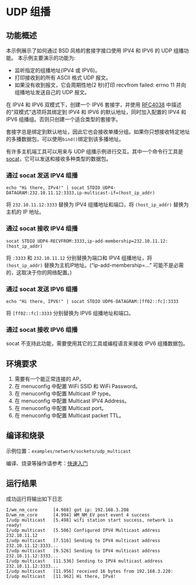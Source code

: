 # UDP 组播

## 功能概述
本示例展示了如何通过 BSD 风格的套接字接口使用 IPV4 和 IPV6 的 UDP 组播功能。
本示例主要演示的功能为:
- 监听指定的组播地址(IPV4 或 IPV6)。
- 打印接收到的所有 ASCII 格式 UDP 报文。
- 如果没有收到报文，它会周期性地(2 秒)打印 recvfrom failed: errno 11 并向组播地址发送自己的 UDP 报文。

在 IPV4 和 IPV6 双模式下，创建一个 IPV6 套接字，并使用 [RFC4038](https://tools.ietf.org/html/rfc4038) 中描述的"双模式"选项将其绑定到 IPV4 和 IPV6 的默认地址，同时加入配置的 IPV4 和 IPV6 组播组。否则只创建一个适合类型的套接字。

套接字总是绑定到默认地址，因此它也会接收单播分组。如果你只想接收特定地址的多播数据包，可以使用`bind()`绑定到该多播地址。

有许多主机端工具可以用来与 UDP 组播示例进行交互。其中一个命令行工具是 [socat](http://www.dest-unreach.org/socat/)，它可以发送和接收多种类型的数据包。

### 通过 socat 发送 IPV4 组播
```
echo "Hi there, IPv4!" | socat STDIO UDP4-DATAGRAM:232.10.11.12:3333,ip-multicast-if=(host_ip_addr)
```
将 `232.10.11.12:3333` 替换为 IPV4 组播地址和端口，将 `(host_ip_addr)` 替换为主机的 IP 地址。

### 通过 socat 接收 IPV4 组播
```
socat STDIO UDP4-RECVFROM:3333,ip-add-membership=232.10.11.12:(host_ip_addr)
```
将 `:3333` 和 `232.10.11.12` 分别替换为端口和 IPV4 组播地址，将 `(host_ip_addr)` 替换为主机IP地址。(“ip-add-membership=…” 可能不是必需的，这取决于你的网络配置。)

### 通过 socat 发送 IPV6 组播
```
echo "Hi there, IPV6!" | socat STDIO UDP6-DATAGRAM:[ff02::fc]:3333
```
将 `[ff02::fc]:3333` 分别替换为 IPV6 组播地址和端口。

### 通过 socat 接收 IPV6 组播
socat 不支持此功能，需要使用其它的工具或编程语言来接收 IPV6 组播数据包。

## 环境要求

1. 需要有一个能正常连接的 AP。
2. 在 menuconfig 中配置 WiFi SSID 和 WiFi Password。
3. 在 menuconfig 中配置 Multicast IP type。
4. 在 menuconfig 中配置 Multicast IPV4 Address。
5. 在 menuconfig 中配置 Multicast port。
6. 在 menuconfig 中配置 Multicast packet TTL。

## 编译和烧录

示例位置：`examples/network/sockets/udp_multicast`

编译、烧录等操作请参考：[快速入门](https://doc.winnermicro.net/w800/zh_CN/latest/get_started/index.html)

## 运行结果

成功运行将输出如下日志

```
I/wm_nm_core      [4.988] got ip: 192.168.3.208
D/wm_nm_core      [4.994] WM_NM_EV post event 4 success
I/udp multicast   [5.498] wifi station start success, network is ready!
I/udp multicast   [5.506] Configured IPV4 Multicast address 232.10.11.12
I/udp multicast   [7.516] Sending to IPV4 multicast address 232.10.11.12:3333...
I/udp multicast   [9.526] Sending to IPV4 multicast address 232.10.11.12:3333...
I/udp multicast   [11.536] Sending to IPV4 multicast address 232.10.11.12:3333...
I/udp multicast   [11.956] received 16 bytes from 192.168.3.220:
I/udp multicast   [11.962] Hi there, IPv4!

```